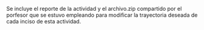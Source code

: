 
Se incluye el reporte de la actividad y el archivo.zip compartido por el porfesor que se estuvo empleando para modificar la trayectoria deseada de cada inciso de esta actividad.
